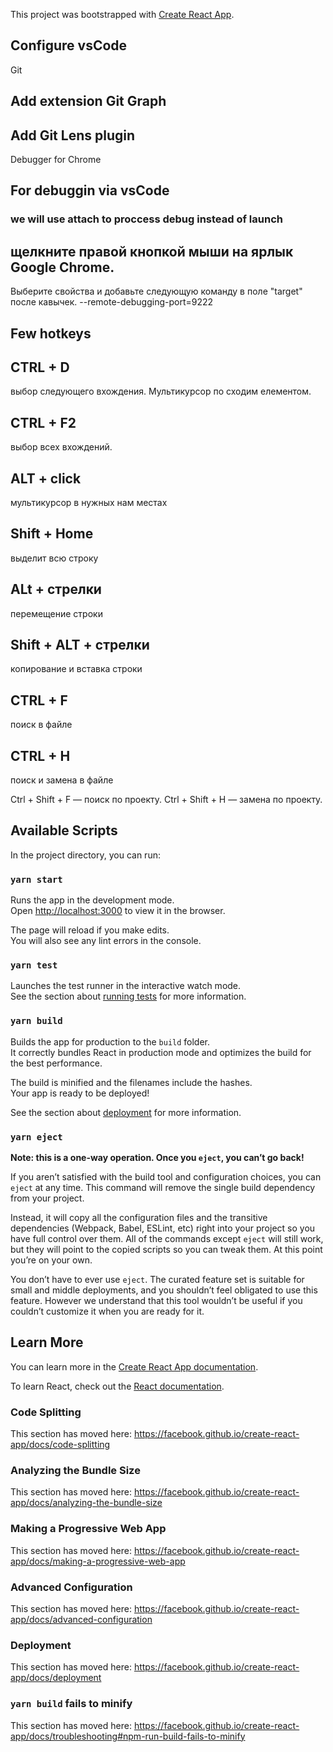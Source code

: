 This project was bootstrapped with [Create React App](https://github.com/facebook/create-react-app).

## Configure vsCode
Git

## Add extension Git Graph

## Add Git Lens plugin

 Debugger for Chrome

## For debuggin via vsCode 

### we will use attach to proccess debug instead of launch

##  щелкните правой кнопкой мыши на ярлык Google Chrome.

 Выберите свойства и добавьте следующую команду в поле "target" после кавычек.
--remote-debugging-port=9222


## Few hotkeys

## CTRL + D 
 
 выбор следующего вхождения. Мультикурсор по сходим елементом.

## CTRL + F2 

 выбор всех вхождений.

## ALT + click 

 мультикурсор в нужных нам местах

## Shift + Home 

 выделит всю строку


## ALt + стрелки 

перемещение строки 

## Shift + ALT + стрелки 

 копирование  и вставка строки 

## CTRL + F

 поиск в файле

## CTRL + H

 поиск и замена в файле


Ctrl + Shift + F — поиск по проекту.
Ctrl + Shift + H — замена по проекту.


## Available Scripts

In the project directory, you can run:

### `yarn start`

Runs the app in the development mode.<br />
Open [http://localhost:3000](http://localhost:3000) to view it in the browser.

The page will reload if you make edits.<br />
You will also see any lint errors in the console.

### `yarn test`

Launches the test runner in the interactive watch mode.<br />
See the section about [running tests](https://facebook.github.io/create-react-app/docs/running-tests) for more information.

### `yarn build`

Builds the app for production to the `build` folder.<br />
It correctly bundles React in production mode and optimizes the build for the best performance.

The build is minified and the filenames include the hashes.<br />
Your app is ready to be deployed!

See the section about [deployment](https://facebook.github.io/create-react-app/docs/deployment) for more information.

### `yarn eject`

**Note: this is a one-way operation. Once you `eject`, you can’t go back!**

If you aren’t satisfied with the build tool and configuration choices, you can `eject` at any time. This command will remove the single build dependency from your project.

Instead, it will copy all the configuration files and the transitive dependencies (Webpack, Babel, ESLint, etc) right into your project so you have full control over them. All of the commands except `eject` will still work, but they will point to the copied scripts so you can tweak them. At this point you’re on your own.

You don’t have to ever use `eject`. The curated feature set is suitable for small and middle deployments, and you shouldn’t feel obligated to use this feature. However we understand that this tool wouldn’t be useful if you couldn’t customize it when you are ready for it.

## Learn More

You can learn more in the [Create React App documentation](https://facebook.github.io/create-react-app/docs/getting-started).

To learn React, check out the [React documentation](https://reactjs.org/).

### Code Splitting

This section has moved here: https://facebook.github.io/create-react-app/docs/code-splitting

### Analyzing the Bundle Size

This section has moved here: https://facebook.github.io/create-react-app/docs/analyzing-the-bundle-size

### Making a Progressive Web App

This section has moved here: https://facebook.github.io/create-react-app/docs/making-a-progressive-web-app

### Advanced Configuration

This section has moved here: https://facebook.github.io/create-react-app/docs/advanced-configuration

### Deployment

This section has moved here: https://facebook.github.io/create-react-app/docs/deployment

### `yarn build` fails to minify

This section has moved here: https://facebook.github.io/create-react-app/docs/troubleshooting#npm-run-build-fails-to-minify
